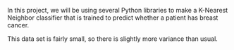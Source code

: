 In this project, we will be using several Python libraries to make a K-Nearest Neighbor classifier that is trained to predict whether a patient has breast cancer.

This data set is fairly small, so there is slightly more variance than usual.